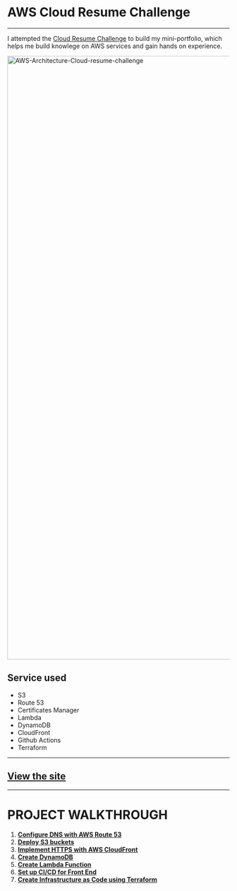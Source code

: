
# AWS Cloud Resume Challenge
-----
I attempted the [Cloud Resume Challenge](https://cloudresumechallenge.dev/) to build my mini-portfolio, which helps me build knowlege on AWS services and gain hands on experience. 

<img width="1368" alt="AWS-Architecture-Cloud-resume-challenge" src="https://github.com/hhphu/Cloud/assets/45286750/0fb1278f-978f-41c5-8f42-eb63efe8f8c1">

## Service used
- S3
- Route 53
- Certificates Manager
- Lambda
- DynamoDB
- CloudFront
- Github Actions
- Terraform

-----
## [View the site](https://hhphu.com)
-----

# PROJECT WALKTHROUGH
1. **[Configure DNS with AWS Route 53](configure-dns-route53.md)**
2. **[Deploy S3 buckets](deploy-s3.md)**
3. **[Implement HTTPS with AWS CloudFront](implement-https-cloudfront.md)**
4. **[Create DynamoDB](create-dynamodb.md)**
5. **[Create Lambda Function](create-lambda-function.md)**
6. **[Set up CI/CD for Front End](setup-cicd.md)**
7. **[Create Infrastructure as Code using Terraform](Terraform)**
